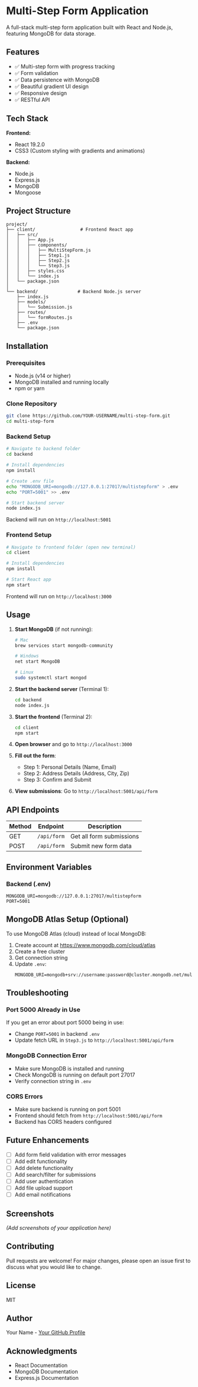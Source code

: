 # Multi-Step Form Application

A full-stack multi-step form application built with React and Node.js, featuring MongoDB for data storage.

## Features

- ✅ Multi-step form with progress tracking
- ✅ Form validation
- ✅ Data persistence with MongoDB
- ✅ Beautiful gradient UI design
- ✅ Responsive design
- ✅ RESTful API

## Tech Stack

**Frontend:**
- React 19.2.0
- CSS3 (Custom styling with gradients and animations)

**Backend:**
- Node.js
- Express.js
- MongoDB
- Mongoose

## Project Structure

```
project/
├── client/                 # Frontend React app
│   ├── src/
│   │   ├── App.js
│   │   ├── components/
│   │   │   ├── MultiStepForm.js
│   │   │   ├── Step1.js
│   │   │   ├── Step2.js
│   │   │   └── Step3.js
│   │   ├── styles.css
│   │   └── index.js
│   └── package.json
│
└── backend/               # Backend Node.js server
    ├── index.js
    ├── models/
    │   └── Submission.js
    ├── routes/
    │   └── formRoutes.js
    ├── .env
    └── package.json
```

## Installation

### Prerequisites
- Node.js (v14 or higher)
- MongoDB installed and running locally
- npm or yarn

### Clone Repository

```bash
git clone https://github.com/YOUR-USERNAME/multi-step-form.git
cd multi-step-form
```

### Backend Setup

```bash
# Navigate to backend folder
cd backend

# Install dependencies
npm install

# Create .env file
echo "MONGODB_URI=mongodb://127.0.0.1:27017/multistepform" > .env
echo "PORT=5001" >> .env

# Start backend server
node index.js
```

Backend will run on `http://localhost:5001`

### Frontend Setup

```bash
# Navigate to frontend folder (open new terminal)
cd client

# Install dependencies
npm install

# Start React app
npm start
```

Frontend will run on `http://localhost:3000`

## Usage

1. **Start MongoDB** (if not running):
   ```bash
   # Mac
   brew services start mongodb-community
   
   # Windows
   net start MongoDB
   
   # Linux
   sudo systemctl start mongod
   ```

2. **Start the backend server** (Terminal 1):
   ```bash
   cd backend
   node index.js
   ```

3. **Start the frontend** (Terminal 2):
   ```bash
   cd client
   npm start
   ```

4. **Open browser** and go to `http://localhost:3000`

5. **Fill out the form**:
   - Step 1: Personal Details (Name, Email)
   - Step 2: Address Details (Address, City, Zip)
   - Step 3: Confirm and Submit

6. **View submissions**: Go to `http://localhost:5001/api/form`

## API Endpoints

| Method | Endpoint | Description |
|--------|----------|-------------|
| GET | `/api/form` | Get all form submissions |
| POST | `/api/form` | Submit new form data |

## Environment Variables

### Backend (.env)

```env
MONGODB_URI=mongodb://127.0.0.1:27017/multistepform
PORT=5001
```

## MongoDB Atlas Setup (Optional)

To use MongoDB Atlas (cloud) instead of local MongoDB:

1. Create account at https://www.mongodb.com/cloud/atlas
2. Create a free cluster
3. Get connection string
4. Update `.env`:
   ```env
   MONGODB_URI=mongodb+srv://username:password@cluster.mongodb.net/multistepform
   ```

## Troubleshooting

### Port 5000 Already in Use
If you get an error about port 5000 being in use:
- Change `PORT=5001` in backend `.env`
- Update fetch URL in `Step3.js` to `http://localhost:5001/api/form`

### MongoDB Connection Error
- Make sure MongoDB is installed and running
- Check MongoDB is running on default port 27017
- Verify connection string in `.env`

### CORS Errors
- Make sure backend is running on port 5001
- Frontend should fetch from `http://localhost:5001/api/form`
- Backend has CORS headers configured

## Future Enhancements

- [ ] Add form field validation with error messages
- [ ] Add edit functionality
- [ ] Add delete functionality
- [ ] Add search/filter for submissions
- [ ] Add user authentication
- [ ] Add file upload support
- [ ] Add email notifications

## Screenshots

*(Add screenshots of your application here)*

## Contributing

Pull requests are welcome! For major changes, please open an issue first to discuss what you would like to change.

## License

MIT

## Author

Your Name - [Your GitHub Profile](https://github.com/YOUR-USERNAME)

## Acknowledgments

- React Documentation
- MongoDB Documentation
- Express.js Documentation